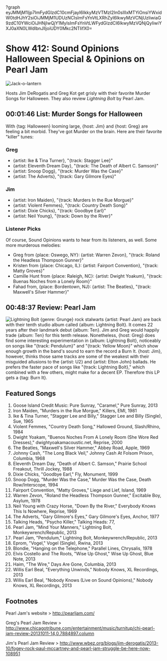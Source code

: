 ?graph eyJMMjM1Ijp7ImFydGlzdC10cmFjayI6IkkyMzVTMzI2In0sIlIxMTYiOnsiYWxidW0tdHJhY2siOiJMMjM1UDUzNCIsImFsYnVtLXRhZyI6IkwyMzVCNjUzIiwiaG9zdC10YWciOiJHNjIwQjY1MyIsImFsYnVtLWFydGlzdCI6IkwyMzVQNjQyIiwiYXJ0aXN0LWdlbnJlIjoiUDY0Mkc2NTIifX0=

# Show 412: Sound Opinions Halloween Special & Opinions on Pearl Jam

![Jack-o-lantern](http://static.soundopinions.org/images/2013/halloweeen.jpg)

Hosts Jim DeRogatis and Greg Kot get grisly with their favorite Murder Songs for Halloween. They also review *Lightning Bolt* by Pearl Jam.

## 00:01:46 List: Murder Songs for Halloween
With {tag: Halloween} looming large, {host: Jim} and {host: Greg} are feeling a bit morbid. They've got Murder on the brain. Here are their favorite "killer" tunes:

### Greg
- {artist: Ike & Tina Turner}, "{track: Stagger Lee}"
- {artist: Eleventh Dream Day}, "{track: The Death of Albert C. Samson}"
- {artist: Snoop Dogg}, "{track: Murder Was the Case}"
- {artist: The Adverts}, "{track: Gary Gilmore Eyes}"

### Jim
- {artist: Iron Maiden}, "{track: Murders In the Rue Morgue}"
- {artist: Violent Femmes}, "{track: Country Death Song}"
- {artist: Dixie Chicks}, "{track: Goodbye Earl}"
- {artist: Neil Young}, "{track: Down by the River}"


### Listener Picks
Of course, Sound Opinions wants to hear from its listeners, as well. Some more murderous melodies:

- Greg from {place: Oswego, NY}: {artist: Warren Zevon}, "{track: Roland the Headless Thompson Gunner}"
- Kristen from {place: Chicago, IL}: {artist: Fairport Convention}, "{track: Matty Groves}"
- Camille Hunt from {place: Raleigh, NC}: {artist: Dwight Yoakum}, "{track: Buenas Noches from a Lonely Room}"
- Fahad from, {place: Bordentown, NJ}: {artist: The Beatles}, "{track: Maxwell's Silver Hammer}"

## 00:48:37 Review: Pearl Jam
![Lightning Bolt](https://upload.wikimedia.org/wikipedia/en/c/cd/Pearl_Jam_Lightning_Bolt.jpg "467464/665391109")
{genre: Grunge} rock stalwarts {artist: Pearl Jam} are back with their tenth studio album called {album: Lightning Bolt}. It comes 22 years after their landmark debut {album: Ten}. Jim and Greg would happily trade {album: Ten} for this tenth release. Nonetheless, {host: Greg} does find some interesting experimentation in {album: Lightning Bolt}, noticeably on songs like "{track: Pendulum}" and "{track: Yellow Moon}" which show enough growth in the band's sound to earn the record a Burn It. {host: Jim}, however, thinks those same tracks are some of the weakest with their misguided allusions to the {artist: U2} and {artist: Elton John} ballads. He prefers the faster pace of songs like "{track: Lightning Bolt}," which combined with a few others, might make for a decent EP. Therefore this LP gets a {tag: Burn It}.

## Featured Songs
1. Goose Island Credit Music: Pure Sunray, "Caramel," Pure Sunray, 2013
1. Iron Maiden, "Murders in the Rue Morgue," Killers, EMI, 1981
1. Ike & Tina Turner, "Stagger Lee and Billy," Stagger Lee and Billy (Single), Sue, 1965
1. Violent Femmes, "Country Death Song," Hallowed Ground, Slash/Rhino, 1984
1. Dwight Yoakam, "Buenos Noches From A Lonely Room (She Wore Red Dresses)," dwightyoakamacoustic.net, Reprise, 2000
1. The Beatles, "Maxwell's Silver Hammer," Abbey Road, Apple, 1969
1. Johnny Cash, "The Long Black Veil," Johnny Cash At Folsom Prison, Columbia, 1968
1. Eleventh Dream Day, "Death of Albert C. Samson," Prairie School Freakout, Thrill Jockey, 1988
1. Dixie Chicks, "Goodbye Earl," Fly, Monument, 1999
1. Snoop Dogg, "Murder Was the Case," Murder Was the Case, Death Row/Interscope, 1994
1. Fairport Convention, "Matty Groves," Liege and Lief, Island, 1969
1. Warren Zevon, "Roland the Headless Thompson Gunner," Excitable Boy, Asylum, 1978
1. Neil Young with Crazy Horse, "Down By the River," Everybody Knows This Is Nowhere, Reprise, 1969
1. The Adverts, "Gary Gilmore's Eyes," Gary Gilmore's Eyes, Anchor, 1977
1. Talking Heads, "Psycho Killer," Talking Heads: 77,
1. Pearl Jam, "Mind Your Manners," Lightning Bolt, Monkeywrench/Republic, 2013
1. Pearl Jam, "Pendulum," Lightning Bolt, Monkeywrench/Republic, 2013
1. Eprom, "Vogel," Vogel (Single), Rwina, 2013
1. Blondie, "Hanging on the Telephone," Parallel Lines, Chrysalis, 1978
1. Elvis Costello and The Roots, "Wise Up Ghost," Wise Up Ghost, Blue Note, 2013
1. Haim, "The Wire," Days Are Gone, Columbia, 2013
1. Willis Earl Beal, "Everything Unwinds," Nobody Knows, XL Recordings, 2013
1. Willis Earl Beal, "Nobody Knows (Live on Sound Opinions)," Nobody Knows, XL Recordings, 2013


## Footnotes
Pearl Jam's website > http://pearljam.com/

Greg's Pearl Jam Review > http://www.chicagotribune.com/entertainment/music/turnitup/chi-pearl-jam-review-20131011-14,0,7884897.column

Jim's Pearl Jam Review > http://www.wbez.org/blogs/jim-derogatis/2013-10/fogey-rock-paul-mccartney-and-pearl-jam-struggle-be-here-now-108951